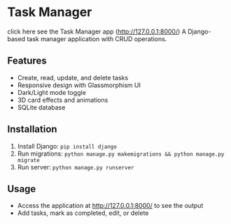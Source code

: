 # Task Manager  
click here see the  Task Manager app
(http://127.0.0.1:8000/)
A Django-based task manager application with CRUD operations.

## Features

- Create, read, update, and delete tasks
- Responsive design with Glassmorphism UI
- Dark/Light mode toggle
- 3D card effects and animations
- SQLite database

## Installation

1. Install Django: `pip install django`
2. Run migrations: `python manage.py makemigrations && python manage.py migrate`
3. Run server: `python manage.py runserver`

## Usage

- Access the application at http://127.0.0.1:8000/ to see the output
- Add tasks, mark as completed, edit, or delete
